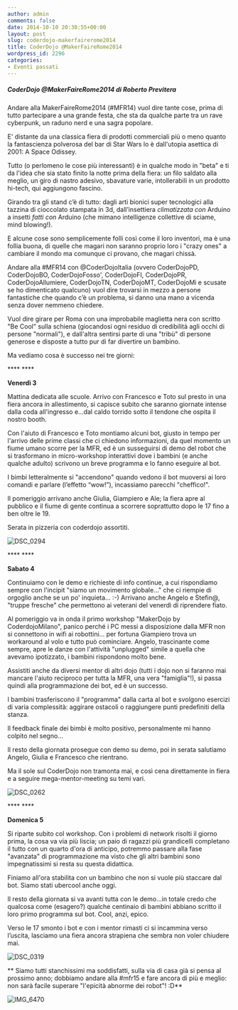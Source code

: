 ```yaml
---
author: admin
comments: false
date: 2014-10-10 20:30:55+00:00
layout: post
slug: coderdojo-makerfairerome2014
title: CoderDojo @MakerFaireRome2014
wordpress_id: 2296
categories:
- Eventi passati
---
```


##### CoderDojo @MakerFaireRome2014 di Roberto Previtera




Andare alla MakerFaireRome2014 (#MFR14) vuol dire tante cose, prima di tutto partecipare a una grande festa, che sta da qualche parte tra un rave cyberpunk, un raduno nerd e una sagra popolare.

E' distante da una classica fiera di prodotti commerciali più o meno quanto la fantascienza polverosa del bar di Star Wars lo è dall'utopia asettica di 2001: A Space Odissey.

Tutto (o perlomeno le cose più interessanti) è in qualche modo in "beta" e ti da l'idea che sia stato finito la notte prima della fiera: un filo saldato alla meglio, un giro di nastro adesivo, sbavature varie, intollerabili in un prodotto hi-tech, qui aggiungono fascino.

Girando tra gli stand c’è di tutto: dagli arti bionici super tecnologici alla tazzina di cioccolato stampata in 3d, dall’insettiera _climatizzata con_ Arduino a insetti _fatti con_ Arduino (che mimano intelligenze collettive di sciame, mind blowing!).

E alcune cose sono semplicemente folli così come il loro inventori, ma è una follia buona, di quelle che magari non saranno proprio loro i "crazy ones" a cambiare il mondo ma comunque ci provano, che magari chissà.

Andare alla #MFR14 con @CoderDojoItalia (ovvero CoderDojoPD, CoderDojoBO, CoderDojoFosso', CoderDojoFI, CoderDojoPR, CoderDojoAllumiere, CoderDojoTN, CoderDojoMT, CoderDojoMi e scusate se ho dimenticato qualcuno) vuol dire trovarsi in mezzo a persone fantastiche che quando c’è un problema, si danno una mano a vicenda senza dover nemmeno chiedere.

Vuol dire girare per Roma con una improbabile maglietta nera con scritto "Be Cool" sulla schiena (giocandosi ogni residuo di credibilità agli occhi di persone "normali"), e dall'altra sentirsi parte di una "tribù" di persone generose e disposte a tutto pur di far divertire un bambino.

Ma vediamo cosa è successo nei tre giorni:

**** ****

**Venerdì 3**

Mattina dedicata alle scuole. Arrivo con Francesco e Toto sul presto in una fiera ancora in allestimento, si capisce subito che saranno giornate intense dalla coda all'ingresso e...dal caldo torrido sotto il tendone che ospita il nostro booth.

Con l'aiuto di Francesco e Toto montiamo alcuni bot, giusto in tempo per l'arrivo delle prime classi che ci chiedono informazioni, da quel momento un fiume umano scorre per la MFR, ed è un susseguirsi di demo del robot che si trasformano in micro-workshop interattivi dove i bambini (e anche qualche adulto) scrivono un breve programma e lo fanno eseguire al bot.

I bimbi letteralmente si "accendono" quando vedono il bot muoversi ai loro comandi e parlare (l’effetto “wow!”), incassiamo parecchi "cheffico!".

Il pomeriggio arrivano anche Giulia, Giampiero e Ale; la fiera apre al pubblico e il fiume di gente continua a scorrere soprattutto dopo le 17 fino a ben oltre le 19.

Serata in pizzeria con coderdojo assortiti.

![DSC_0294](http://coderdojomilano.it/wp-content/uploads/2014/10/DSC_0294-e1412976308779.jpg)

**** ****



**Sabato 4**

Continuiamo con le demo e richieste di info continue, a cui rispondiamo sempre con l'incipit "siamo un movimento globale..." che ci riempie di orgoglio anche se un po' inquieta... :-) Arrivano anche Angelo e Stefin@, "truppe fresche" che permettono ai veterani del venerdì di riprendere fiato.

Al pomeriggio va in onda il primo workshop "MakerDojo by CoderdojoMilano", panico perché i PC messi a disposizione dalla MFR non si connettono in wifi ai robottini... per fortuna Giampiero trova un workaround al volo e tutto può cominciare. Angelo, trascinante come sempre, apre le danze con l'attività "unplugged" simile a quella che avevamo ipotizzato, i bambini rispondono molto bene.

Assistiti anche da diversi mentor di altri dojo (tutti i dojo non si faranno mai mancare l'aiuto reciproco per tutta la MFR, una vera "famiglia"!), si passa quindi alla programmazione dei bot, ed è un successo.

I bambini trasferiscono il "programma" dalla carta al bot e svolgono esercizi di varia complessità: aggirare ostacoli o raggiungere punti predefiniti della stanza.

Il feedback finale dei bimbi è molto positivo, personalmente mi hanno colpito nel segno...

Il resto della giornata prosegue con demo su demo, poi in serata salutiamo Angelo, Giulia e Francesco che rientrano.

Ma il sole sul CoderDojo non tramonta mai, e così cena direttamente in fiera e a seguire mega-mentor-meeting su temi vari.

![DSC_0262](http://coderdojomilano.it/wp-content/uploads/2014/10/DSC_0262-e1412976358263.jpg)

**** ****



**Domenica 5**

Si riparte subito col workshop. Con i problemi di network risolti il giorno prima, la cosa va via più liscia; un paio di ragazzi più grandicelli completano il tutto con un quarto d'ora di anticipo, potremmo passare alla fase "avanzata" di programmazione ma visto che gli altri bambini sono impegnatissimi si resta su questa didattica.

Finiamo all'ora stabilita con un bambino che non si vuole più staccare dal bot. Siamo stati ubercool anche oggi.

Il resto della giornata si va avanti tutta con le demo...in totale credo che qualcosa come (esagero?) qualche centinaio di bambini abbiano scritto il loro primo programma sul bot. Cool, anzi, epico.

Verso le 17 smonto i bot e con i mentor rimasti ci si incammina verso l’uscita, lasciamo una fiera ancora strapiena che sembra non voler chiudere mai.

![DSC_0319](http://coderdojomilano.it/wp-content/uploads/2014/10/DSC_0319-e1412976409211.jpg)

**
Siamo tutti stanchissimi ma soddisfatti, sulla via di casa già si pensa al prossimo anno; dobbiamo andare alla #mfr15 e fare ancora di più e meglio: non sarà facile superare "l'epicità abnorme dei robot"! :D**



![IMG_6470](http://coderdojomilano.it/wp-content/uploads/2014/10/IMG_6470.jpg)


